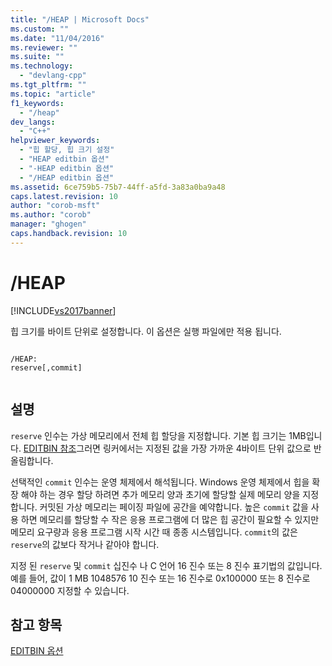 ```yaml
---
title: "/HEAP | Microsoft Docs"
ms.custom: ""
ms.date: "11/04/2016"
ms.reviewer: ""
ms.suite: ""
ms.technology: 
  - "devlang-cpp"
ms.tgt_pltfrm: ""
ms.topic: "article"
f1_keywords: 
  - "/heap"
dev_langs: 
  - "C++"
helpviewer_keywords: 
  - "힙 할당, 힙 크기 설정"
  - "HEAP editbin 옵션"
  - "-HEAP editbin 옵션"
  - "/HEAP editbin 옵션"
ms.assetid: 6ce759b5-75b7-44ff-a5fd-3a83a0ba9a48
caps.latest.revision: 10
author: "corob-msft"
ms.author: "corob"
manager: "ghogen"
caps.handback.revision: 10
---
```

# /HEAP
[!INCLUDE[vs2017banner](../../assembler/inline/includes/vs2017banner.md)]

힙 크기를 바이트 단위로 설정합니다.  이 옵션은 실행 파일에만 적용 됩니다.  
  
```  
  
/HEAP:  
reserve[,commit]  
  
```  
  
## 설명  
 `reserve` 인수는 가상 메모리에서 전체 힙 할당을 지정합니다.  기본 힙 크기는 1MB입니다.  [EDITBIN 참조](../../build/reference/editbin-reference.md)그러면 링커에서는 지정된 값을 가장 가까운 4바이트 단위 값으로 반올림합니다.  
  
 선택적인 `commit` 인수는 운영 체제에서 해석됩니다.  Windows 운영 체제에서 힙을 확장 해야 하는 경우 할당 하려면 추가 메모리 양과 초기에 할당할 실제 메모리 양을 지정 합니다.  커밋된 가상 메모리는 페이징 파일에 공간을 예약합니다.  높은  `commit`  값을 사용 하면 메모리를 할당할 수 작은 응용 프로그램에 더 많은 힙 공간이 필요할 수 있지만 메모리 요구량과 응용 프로그램 시작 시간 때 종종 시스템입니다.  `commit`의 값은 `reserve`의 값보다 작거나 같아야 합니다.  
  
 지정 된  `reserve`  및  `commit`  십진수 나 C 언어 16 진수 또는 8 진수 표기법의 값입니다.  예를 들어, 값이 1 MB 1048576 10 진수 또는 16 진수로 0x100000 또는 8 진수로 04000000 지정할 수 있습니다.  
  
## 참고 항목  
 [EDITBIN 옵션](../../build/reference/editbin-options.md)